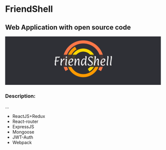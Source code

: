 # FriendShell

## Web Application with open source code 

![Drag Racing](client/public/fs-screen-for-markdown.png)

### Description:
...

- ReactJS+Redux
- React-router
- ExpressJS
- Mongoose
- JWT-Auth
- Webpack